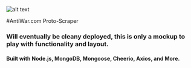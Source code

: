 ![alt text](antiwar_logo.jpg "AntiWar.com Logo")

#AntiWar.com Proto-Scraper

### Will eventually be cleany deployed, this is only a mockup to play with functionality and layout.

#### Built with Node.js, MongoDB, Mongoose, Cheerio, Axios, and More. 
